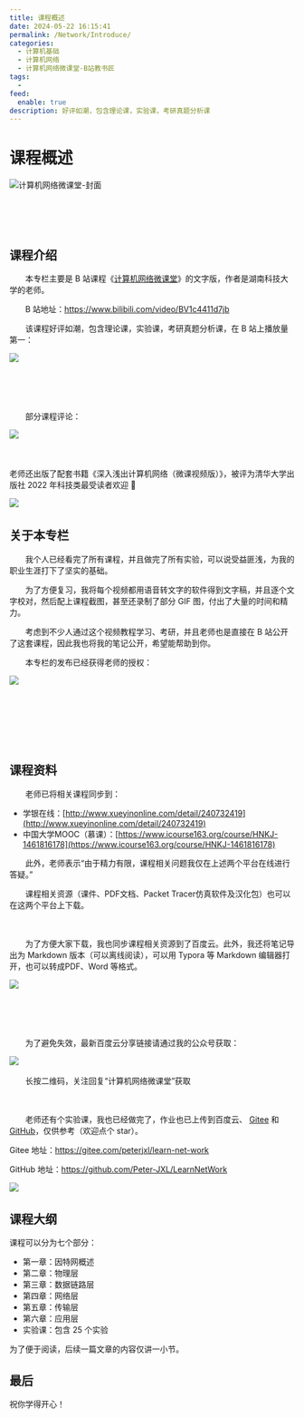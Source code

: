 ```yaml
---
title: 课程概述
date: 2024-05-22 16:15:41
permalink: /Network/Introduce/
categories:
  - 计算机基础
  - 计算机网络
  - 计算机网络微课堂-B站教书匠
tags:
  - 
feed:
  enable: true
description: 好评如潮，包含理论课，实验课，考研真题分析课
---
```

# 课程概述


​![计算机网络微课堂-封面](https://image.peterjxl.com/blog/计算机网络微课堂-封面-20240522111507-f4qzbto.jpg)​
<!-- more -->
　　‍

　　‍

## 课程介绍

　　本专栏主要是 B 站课程《[计算机网络微课堂](https://www.bilibili.com/video/BV1c4411d7jb)》的文字版，作者是湖南科技大学的老师。

　　B 站地址：https://www.bilibili.com/video/BV1c4411d7jb

　　该课程好评如潮，包含理论课，实验课，考研真题分析课，在 B 站上播放量第一：

​![](https://image.peterjxl.com/blog/image-20240522111507-k13mgkg.png)​

　　‍

　　‍

　　部分课程评论：

​![](https://image.peterjxl.com/blog/image-20240522111949-k4mtih3.png)​

　　‍

老师还出版了配套书籍《深入浅出计算机网络（微课视频版）》，被评为清华大学出版社 2022 年科技类最受读者欢迎 🎉

![](https://image.peterjxl.com/blog/image-20240530165128-d7vk2k5.png)
　　‍

## 关于本专栏

　　我个人已经看完了所有课程，并且做完了所有实验，可以说受益匪浅，为我的职业生涯打下了坚实的基础。

　　为了方便复习，我将每个视频都用语音转文字的软件得到文字稿，并且逐个文字校对，然后配上课程截图，甚至还录制了部分 GIF 图，付出了大量的时间和精力。

　　考虑到不少人通过这个视频教程学习、考研，并且老师也是直接在 B 站公开了这套课程，因此我也将我的笔记公开，希望能帮助到你。

　　本专栏的发布已经获得老师的授权：

​![](https://image.peterjxl.com/blog/image-20240522112140-xhfrzki.png)​

　　‍

　　‍

　　‍

## 课程资料

　　老师已将相关课程同步到：

* 学银在线：[http://www.xueyinonline.com/detail/240732419](http://www.xueyinonline.com/detail/240732419)
* 中国大学MOOC（慕课）：[https://www.icourse163.org/course/HNKJ-1461816178](https://www.icourse163.org/course/HNKJ-1461816178)

　　此外，老师表示“由于精力有限，课程相关问题我仅在上述两个平台在线进行答疑。”

　　课程相关资源（课件、PDF文档、Packet Tracer仿真软件及汉化包）也可以在这两个平台上下载。

　　‍

　　为了方便大家下载，我也同步课程相关资源到了百度云。此外，我还将笔记导出为 Markdown 版本（可以离线阅读），可以用 Typora 等 Markdown 编辑器打开，也可以转成PDF、Word 等格式。

​![](https://image.peterjxl.com/blog/image-20240522164545-6rd1oyx.png)​

　　‍

　　‍

　　为了避免失效，最新百度云分享链接请通过我的公众号获取：

​![](https://image.peterjxl.com/blog/image-20240522115911-h78a5fv.png)​

　　长按二维码，关注回复“计算机网络微课堂”获取

　　‍

　　老师还有个实验课，我也已经做完了，作业也已上传到百度云、 [Gitee](https://gitee.com/peterjxl/learn-net-work) 和 [GitHub](https://github.com/Peter-JXL/LearnNetWork)，仅供参考（欢迎点个 star）。

Gitee 地址：https://gitee.com/peterjxl/learn-net-work

GitHub 地址：https://github.com/Peter-JXL/LearnNetWork

​![](https://image.peterjxl.com/blog/image-20240522160609-nkmfa01.png)​


## 课程大纲

课程可以分为七个部分：

* 第一章：因特网概述
* 第二章：物理层
* 第三章：数据链路层
* 第四章：网络层
* 第五章：传输层
* 第六章：应用层
* 实验课：包含 25 个实验

为了便于阅读，后续一篇文章的内容仅讲一小节。


## 最后

祝你学得开心！